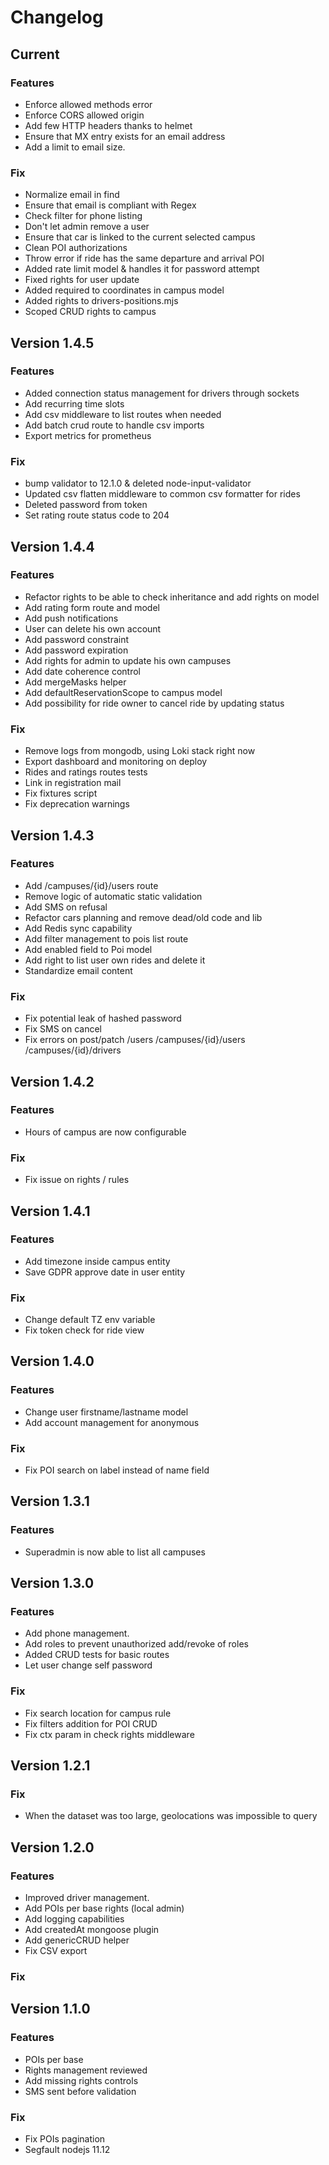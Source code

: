 # Changelog
## Current
### Features
* Enforce allowed methods error
* Enforce CORS allowed origin
* Add few HTTP headers thanks to helmet
* Ensure that MX entry exists for an email address
* Add a limit to email size.
### Fix
* Normalize email in find
* Ensure that email is compliant with Regex
* Check filter for phone listing
* Don't let admin remove a user
* Ensure that car is linked to the current selected campus
* Clean POI authorizations 
* Throw error if ride has the same departure and arrival POI
* Added rate limit model & handles it for password attempt
* Fixed rights for user update
* Added required to coordinates in campus model
* Added rights to drivers-positions.mjs
* Scoped CRUD rights to campus
## Version 1.4.5
### Features
* Added connection status management for drivers through sockets
* Add recurring time slots
* Add csv middleware to list routes when needed
* Add batch crud route to handle csv imports
* Export metrics for prometheus
### Fix
* bump validator to 12.1.0 & deleted node-input-validator
* Updated csv flatten middleware to common csv formatter for rides
* Deleted password from token
* Set rating route status code to 204
## Version 1.4.4
### Features
* Refactor rights to be able to check inheritance and add rights on model
* Add rating form route and model
* Add push notifications
* User can delete his own account
* Add password constraint
* Add password expiration
* Add rights for admin to update his own campuses
* Add date coherence control
* Add mergeMasks helper
* Add defaultReservationScope to campus model
* Add possibility for ride owner to cancel ride by updating status
### Fix
* Remove logs from mongodb, using Loki stack right now
* Export dashboard and monitoring on deploy
* Rides and ratings routes tests
* Link in registration mail
* Fix fixtures script
* Fix deprecation warnings
## Version 1.4.3
### Features
* Add /campuses/{id}/users route 
* Remove logic of automatic static validation
* Add SMS on refusal
* Refactor cars planning and remove dead/old code and lib
* Add Redis sync capability
* Add filter management to pois list route
* Add enabled field to Poi model
* Add right to list user own rides and delete it
* Standardize email content
### Fix
* Fix potential leak of hashed password
* Fix SMS on cancel
* Fix errors on post/patch /users /campuses/{id}/users /campuses/{id}/drivers
## Version 1.4.2
### Features
* Hours of campus are now configurable
### Fix
* Fix issue on rights / rules
## Version 1.4.1
### Features
* Add timezone inside campus entity
* Save GDPR approve date in user entity 
### Fix
* Change default TZ env variable
* Fix token check for ride view
## Version 1.4.0
### Features
* Change user firstname/lastname model
* Add account management for anonymous
### Fix
* Fix POI search on label instead of name field 
## Version 1.3.1
### Features
 * Superadmin is now able to list all campuses
## Version 1.3.0
### Features
* Add phone management.
* Add roles to prevent unauthorized add/revoke of roles
* Added CRUD tests for basic routes
* Let user change self password
### Fix
* Fix search location for campus rule
* Fix filters addition for POI CRUD
* Fix ctx param in check rights middleware
## Version 1.2.1
### Fix
* When the dataset was too large, geolocations was impossible to query
## Version 1.2.0
### Features
* Improved driver management.
* Add POIs per base rights (local admin)
* Add logging capabilities
* Add createdAt mongoose plugin
* Add genericCRUD helper
* Fix CSV export
### Fix
## Version 1.1.0
### Features
* POIs per base
* Rights management reviewed
* Add missing rights controls
* SMS sent before validation
### Fix
* Fix POIs pagination
* Segfault nodejs 11.12

